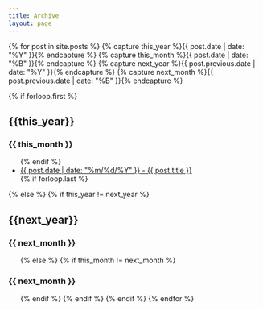 ```yaml
---
title: Archive
layout: page
---
```


{% for post in site.posts  %}
{% capture this_year %}{{ post.date | date: "%Y" }}{% endcapture %}
{% capture this_month %}{{ post.date | date: "%B" }}{% endcapture %}
{% capture next_year %}{{ post.previous.date | date: "%Y" }}{% endcapture %}
{% capture next_month %}{{ post.previous.date | date: "%B" }}{% endcapture %}

{% if forloop.first %}
<h2 id="{{ this_year }}-ref">{{this_year}}</h2>
<h3 id="{{ this_year }}-{{ this_month }}-ref">{{ this_month }}</h3>
<ul>
{% endif %}
<li><a href="{{ post.url }}"><time datetime="{{ post.date | date_to_xmlschema }}">{{ post.date | date: "%m/%d/%Y" }}</time> - {{ post.title }}</a></li>
{% if forloop.last %}
</ul>
{% else %}
{% if this_year != next_year %}
</ul>
<h2 id="{{ next_year }}-ref">{{next_year}}</h2>
<h3 id="{{ next_year }}-{{ next_month }}-ref">{{ next_month }}</h3>
<ul>
{% else %}
{% if this_month != next_month %}
</ul>
<h3 id="{{ this_year }}-{{ next_month }}-ref">{{ next_month }}</h3>
<ul>
{% endif %}
{% endif %}
{% endif %}
{% endfor %}
